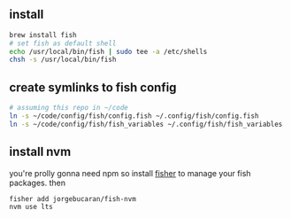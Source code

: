 ## install

```sh
brew install fish
# set fish as default shell
echo /usr/local/bin/fish | sudo tee -a /etc/shells
chsh -s /usr/local/bin/fish
```

## create symlinks to fish config

```sh
# assuming this repo in ~/code
ln -s ~/code/config/fish/config.fish ~/.config/fish/config.fish
ln -s ~/code/config/fish/fish_variables ~/.config/fish/fish_variables
```

## install nvm

you're prolly gonna need npm so install [fisher](https://github.com/jorgebucaran/fisher#installation) to manage your fish packages. then

```sh
fisher add jorgebucaran/fish-nvm
nvm use lts
```

